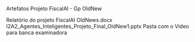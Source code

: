 Artefatos Projeto FiscalAI - Gp OldNew

Relatório do projeto  FiscalAI OldNews.docx
I2A2_Agentes_Inteligentes_Projeto_Final_OldNew1.pptx
Pasta com o Video para banca examinadora

